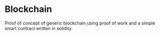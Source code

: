 # Blockchain
Proof of concept of generic blockchain using proof of work and a simple smart contract written in solidity.
